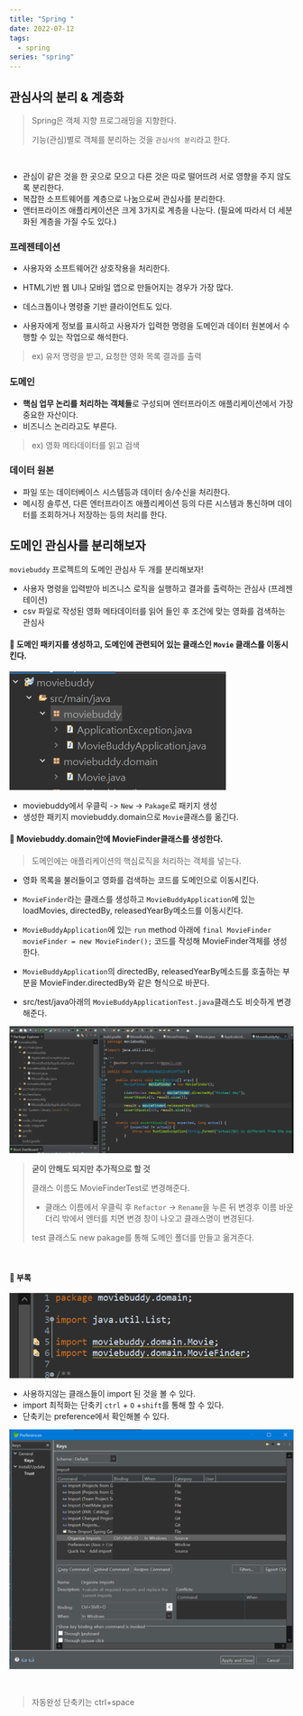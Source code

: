 ```yaml
---
title: "Spring "
date: 2022-07-12
tags:
  - spring
series: "spring"
---
```


## 관심사의 분리 & 계층화

> Spring은 객체 지향 프로그래밍을 지향한다.
>
> 기능(관심)별로 객체를 분리하는 것을 `관심사의 분리`라고 한다.

<br/>

- 관심이 같은 것을 한 곳으로 모으고 다른 것은 따로 떨어뜨려 서로 영향을 주지 않도록 분리한다.
- 복잡한 소프트웨어를 계층으로 나눔으로써 관심사를 분리한다.
- 앤터프라이즈 애플리케이션은 크게 3가지로 계층을 나눈다. (필요에 따라서 더 세분화된 계층을 가질 수도 있다.)

### 프레젠테이션

- 사용자와 소프트웨어간 상호작용을 처리한다.

- HTML기반 웹 UI나 모바일 앱으로 만들어지는 경우가 가장 많다.
- 데스크톱이나 명령줄 기반 클라이언트도 있다.
- 사용자에게 정보를 표시하고 사용자가 입력한 명령을 도메인과 데이터 원본에서 수행할 수 있는 작업으로 해석한다.

> ex) 유저 명령을 받고, 요청한 영화 목록 결과를 출력

### 도메인

- **핵심 업무 논리를 처리하는 객체들**로 구성되며 엔터프라이즈 애플리케이션에서 가장 중요한 자산이다.
- 비즈니스 논리라고도 부른다.

> ex) 영화 메타데이터를 읽고 검색

### 데이터 원본

- 파일 또는 데이터베이스 시스템등과 데이터 송/수신을 처리한다.
- 메시징 솔루션, 다른 엔터프라이즈 애플리케이션 등의 다른 시스템과 통신하며 데이터를 조회하거나 저장하는 등의 처리를 한다.



## 도메인 관심사를 분리해보자

`moviebuddy` 프로젝트의 도메인 관심사 두 개를 분리해보자!

- 사용자 명령을 입력받아 비즈니스 로직을 실행하고 결과를 출력하는 관심사 (프레젠테이션)
- csv 파일로 작성된 영화 메타데이터를 읽어 들인 후 조건에 맞는 영화를 검색하는 관심사



#### 📌 도메인 패키지를 생성하고, 도메인에 관련되어 있는 클래스인 `Movie` 클래스를 이동시킨다.

![](./create_domain.png)


* moviebuddy에서 우클릭 -> `New` -> `Pakage`로 패키지 생성
* 생성한 패키지 moviebuddy.domain으로  `Movie`클래스를 옮긴다.



#### 📌 Moviebuddy.domain안에 MovieFinder클래스를 생성한다.

> 도메인에는 애플리케이션의 핵심로직을 처리하는 객체를 넣는다.

* 영화 목록을 불러들이고 영화를 검색하는 코드를 도메인으로 이동시킨다.

* `MovieFinder`라는 클래스를 생성하고 `MovieBuddyApplication`에 있는 loadMovies, directedBy, releasedYearBy메소드를 이동시킨다.
* `MovieBuddyApplication`에 있는 `run` method 아래에 `final MovieFinder movieFinder = new MovieFinder();` 코드를 작성해 MovieFinder객체를 생성한다.
* `MovieBuddyApplication`의 directedBy, releasedYearBy메소드를 호출하는 부분을 MovieFinder.directedBy와 같은 형식으로 바꾼다.

* src/test/java아래의 `MovieBuddyApplicationTest.java`클래스도 비슷하게 변경해준다.

![](./modify_test.png)



> **굳이 안해도 되지만 추가적으로 할 것**<br/>
>
> 클래스 이름도 MovieFinderTest로 변경해준다.
>
> * 클래스 이름에서 우클릭 후 `Refactor` -> `Rename`을 누른 뒤 변경후 이름 바운더리 밖에서 엔터를 치면 변경 창이 나오고 클래스명이 변경된다.
>
> test 클래스도 new pakage를 통해 도메인 폴더를 만들고 옮겨준다.

<br/>



#### 📌 부록

![](test-import.png)

* 사용하지않는 클래스들이 import 된 것을 볼 수 있다.
* import 최적화는 단축키 `ctrl` + `O` +`shift`를 통해 할 수 있다.
* 단축키는 preference에서 확인해볼 수 있다.

![](./ref-keys.png)

<br/>

> 자동완성 단축키는 ctrl+space
